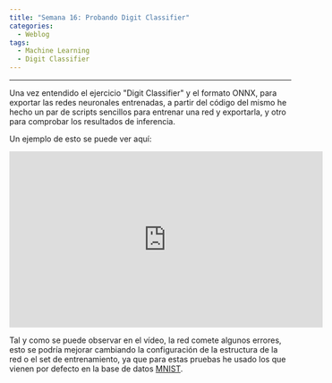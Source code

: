 ```yaml
---
title: "Semana 16: Probando Digit Classifier"
categories:
  - Weblog
tags:
  - Machine Learning
  - Digit Classifier
---
```


---
Una vez entendido el ejercicio "Digit Classifier" y el formato ONNX, para exportar las redes neuronales entrenadas, a partir del código del mismo he hecho un par de scripts sencillos para entrenar una red y exportarla, y otro para comprobar los resultados de inferencia.

Un ejemplo de esto se puede ver aquí:

<p align="center">
<iframe width="560" height="315" src="https://youtu.be/X7luURncLwM" title="YouTube video player" frameborder="0" allow="accelerometer; autoplay; clipboard-write; encrypted-media; gyroscope; picture-in-picture" allowfullscreen></iframe>
</p> 


Tal y como se puede observar en el vídeo, la red comete algunos errores, esto se podría mejorar cambiando la configuración de la estructura de la red o el set de entrenamiento, ya que para estas pruebas he usado los que vienen por defecto en la base de datos [MNIST](http://yann.lecun.com/exdb/mnist/).